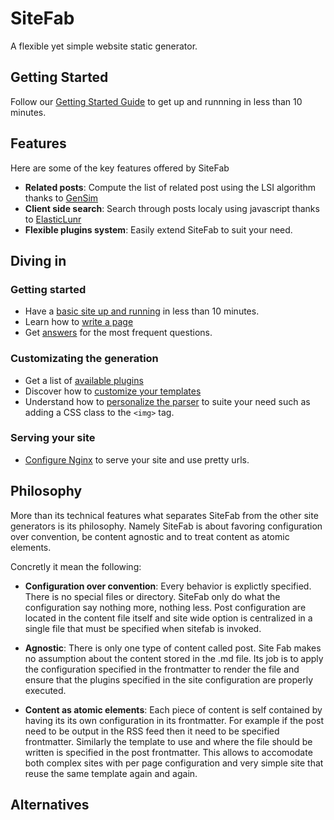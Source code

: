 # SiteFab

A flexible yet simple website static generator.

## Getting Started
Follow our [Getting Started Guide](/documentation/getting_started.md) to get up and runnning in less than 10 minutes.

## Features

Here are some of the key features offered by SiteFab

- **Related posts**: Compute the list of related post using the LSI algorithm thanks to [GenSim](https://radimrehurek.com/gensim/)
- **Client side search**: Search through posts localy using javascript thanks to [ElasticLunr](http://elasticlunr.com/)
- **Flexible plugins system**: Easily extend SiteFab to suit your need.

## Diving in

### Getting started

- Have a  [basic site up and running](/documentation/getting_started.md)  in less than 10 minutes.
- Learn how to [write a page](/documentation/page.md)
- Get [answers](/documentation/faq.md) for the most frequent questions.

### Customizating the generation

- Get a list of [available plugins](/documentation/plugins.md)
- Discover how to [customize your templates](/documentation/templates.md)
- Understand how to [personalize the parser](/documentation/parser.md) to suite your need such as adding a CSS class to the `<img>` tag.

### Serving your site

- [Configure Nginx](/documentation/nginx_install.md) to serve your site and use pretty urls.


## Philosophy

More than its technical features what separates SiteFab from the other site generators is its philosophy.
Namely SiteFab is about favoring configuration over convention, be content agnostic and to treat 
content as atomic elements.

Concretly it mean the following:

- **Configuration over convention**: Every behavior is explictly specified. There is no special files or directory. SiteFab only
 do what the configuration say nothing more, nothing less. Post configuration are located in the content file itself and site wide
 option is centralized in a single file that must be specified when sitefab is invoked.

- **Agnostic**: There is only one type of content called post. Site Fab makes no assumption about the content stored 
    in the .md file. Its job is to apply the configuration specified in the frontmatter to render the file and ensure that
    the plugins specified in the site configuration are properly executed.

- **Content as atomic elements**: Each piece of content is self contained by having its its own configuration in its frontmatter. For
 example if the post need to be output in the RSS feed then it need to be specified frontmatter. Similarly the template to use 
 and where the file should be written is specified in the post frontmatter. This allows to accomodate both complex sites with per page
 configuration and very simple site that reuse the same template again and again.

## Alternatives
